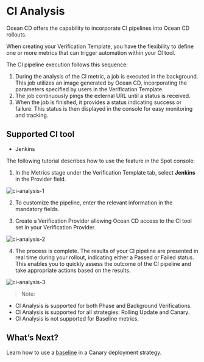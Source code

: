 # CI Analysis

Ocean CD offers the capability to incorporate CI pipelines into Ocean CD rollouts. 

When creating your Verification Template, you have the flexibility to define one or more metrics that can trigger automation within your CI tool. 

The CI pipeline execution follows this sequence: 

1. During the analysis of the CI metric, a job is executed in the background. This job utilizes an image generated by Ocean CD, incorporating the parameters specified by users in the Verification Template. 
2. The job continuously pings the external URL until a status is received. 
3. When the job is finished, it provides a status indicating success or failure. This status is then displayed in the console for easy monitoring and tracking. 

## Supported CI tool 

* Jenkins 

The following tutorial describes how to use the feature in the Spot console: 

1. In the Metrics stage under the Verification Template tab, select **Jenkins** in the Provider field.  

![ci-analysis-1](https://github.com/spotinst/help/assets/106514736/103001b9-8316-4de4-9910-e42313a3ba2c)

2. To customize the pipeline, enter the relevant information in the mandatory fields.  

3. Create a Verification Provider allowing Ocean CD access to the CI tool set in your Verification Provider. 

![ci-analysis-2](https://github.com/spotinst/help/assets/106514736/ba9c5e00-0fe9-42c0-bb20-82117e864688) 

4. The process is complete. The results of your CI pipeline are presented in real time during your rollout, indicating either a Passed or Failed status. This enables you to quickly assess the outcome of the CI pipeline and take appropriate actions based on the results. 

![ci-analysis-3](https://github.com/spotinst/help/assets/106514736/4d364d03-2dc8-4d33-b772-f25a499c0c4f)

>Note:  

* CI Analysis is supported for both Phase and Background Verifications.  
* CI Analysis is supported for all strategies: Rolling Update and Canary. 
* CI Analysis is not supported for Baseline metrics.

## What’s Next?  

Learn how to use a [baseline](ocean-cd/concepts-features/baseline) in a Canary deployment strategy.  
